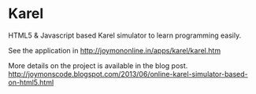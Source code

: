 # Karel
HTML5 & Javascript based Karel simulator to learn programming easily.

See the application in http://joymononline.in/apps/karel/karel.htm

More details on the project is available in the blog post.
http://joymonscode.blogspot.com/2013/06/online-karel-simulator-based-on-html5.html
